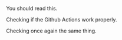 You should read this.

Checking if the Github Actions work properly.

Checking once again the same thing.